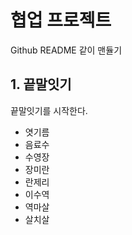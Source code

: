 # 협업 프로젝트
Github README 같이 맨듈기

## 1. 끝말잇기

끝말잇기를 시작한다.

- 엿기름
- 음료수
- 수영장
- 장미란
- 란제리
- 이수역
- 역마살
- 살치살
